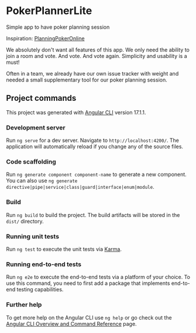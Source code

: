# PokerPlannerLite

Simple app to have poker planning session

Inspiration: [PlanningPokerOnline](https://planningpokeronline.com/)

We absolutely don't want all features of this app.
We only need the ability to join a room and vote.
And vote. And vote again.
Simplicity and usability is a must!

Often in a team, we already have our own issue tracker with weight and needed a small supplementary tool for our poker planning session.

## Project commands

This project was generated with [Angular CLI](https://github.com/angular/angular-cli) version 17.1.1.

### Development server

Run `ng serve` for a dev server. Navigate to `http://localhost:4200/`. The application will automatically reload if you change any of the source files.

### Code scaffolding

Run `ng generate component component-name` to generate a new component. You can also use `ng generate directive|pipe|service|class|guard|interface|enum|module`.

### Build

Run `ng build` to build the project. The build artifacts will be stored in the `dist/` directory.

### Running unit tests

Run `ng test` to execute the unit tests via [Karma](https://karma-runner.github.io).

### Running end-to-end tests

Run `ng e2e` to execute the end-to-end tests via a platform of your choice. To use this command, you need to first add a package that implements end-to-end testing capabilities.

### Further help

To get more help on the Angular CLI use `ng help` or go check out the [Angular CLI Overview and Command Reference](https://angular.io/cli) page.
